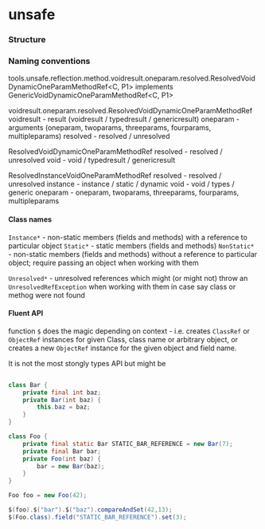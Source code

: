 # unsafe

### Structure

### Naming conventions

tools.unsafe.reflection.method.voidresult.oneparam.resolved.ResolvedVoidDynamicOneParamMethodRef<C, P1>
implements GenericVoidDynamicOneParamMethodRef<C, P1>

voidresult.oneparam.resolved.ResolvedVoidDynamicOneParamMethodRef
voidresult - result (voidresult / typedresult / genericresult)
oneparam - arguments (oneparam, twoparams, threeparams, fourparams, multipleparams)
resolved - resolved / unresolved

ResolvedVoidDynamicOneParamMethodRef
resolved - resolved / unresolved
void - void / typedresult / genericresult


ResolvedInstanceVoidOneParamMethodRef
resolved - resolved / unresolved
instance - instance / static / dynamic
void - void / types / generic
oneparam - oneparam, twoparams, threeparams, fourparams, multipleparams


#### Class names

`Instance*` - non-static members (fields and methods) with a reference to particular object
`Static*` - static members (fields and methods)
`NonStatic*` - non-static members (fields and methods) without a reference to particular object; require passing an object when working with them

`Unresolved*` - unresolved references which might (or might not) throw an `UnresolvedRefException` when working with them in case say class or methog were not found

#### Fluent API

function `$` does the magic depending on context - i.e. creates `ClassRef` or `ObjectRef` instances for given Class, class name or arbitrary object, or creates a new `ObjectRef` instance for the given object and field name.

It is not the most stongly types API but might be 

```java

class Bar {
    private final int baz;
    private Bar(int baz) {
        this.baz = baz;
    }
}

class Foo {
    private final static Bar STATIC_BAR_REFERENCE = new Bar(7);
    private final Bar bar;
    private Foo(int baz) {
        bar = new Bar(baz);
    }
}

Foo foo = new Foo(42);

$(foo).$("bar").$("baz").compareAndSet(42,13);
$(Foo.class).field("STATIC_BAR_REFERENCE").set(3);

```